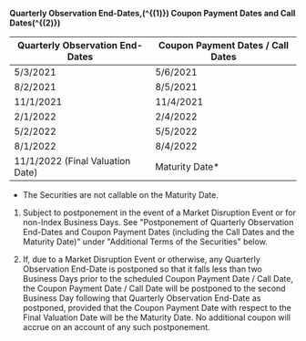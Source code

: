 **Quarterly Observation End-Dates,\(^{(1)}\) Coupon Payment Dates and Call Dates\(^{(2)}\)**

| Quarterly Observation End-Dates | Coupon Payment Dates / Call Dates |
|----------------------------------|-----------------------------------|
| 5/3/2021                        | 5/6/2021                         |
| 8/2/2021                        | 8/5/2021                         |
| 11/1/2021                       | 11/4/2021                        |
| 2/1/2022                        | 2/4/2022                         |
| 5/2/2022                        | 5/5/2022                         |
| 8/1/2022                        | 8/4/2022                         |
| 11/1/2022 (Final Valuation Date)| Maturity Date*                   |

* The Securities are not callable on the Maturity Date.

1. Subject to postponement in the event of a Market Disruption Event or for non-Index Business Days. See "Postponement of Quarterly Observation End-Dates and Coupon Payment Dates (including the Call Dates and the Maturity Date)" under "Additional Terms of the Securities" below.

2. If, due to a Market Disruption Event or otherwise, any Quarterly Observation End-Date is postponed so that it falls less than two Business Days prior to the scheduled Coupon Payment Date / Call Date, the Coupon Payment Date / Call Date will be postponed to the second Business Day following that Quarterly Observation End-Date as postponed, provided that the Coupon Payment Date with respect to the Final Valuation Date will be the Maturity Date. No additional coupon will accrue on an account of any such postponement.